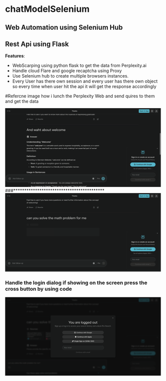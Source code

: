 # chatModelSelenium
## Web Automation using Selenium Hub
## Rest Api using Flask


**Features**:
- WebScarping using python flask to get the data from Perplexity.ai 
- Handle cloud Flare and google recaptcha using Proxy 
- Use Selenium hub to create multiple browsers instances.
- Every User has there own session and every user has there own
 object so every time when user hit the api it will get the response accordingly

#Refercne image how i lunch the Perplexity Web and send quires to them and get the data

![Alt text](images/P4.png)
###******************************************
![Alt text](images/perplexity6.png)

### Handle the login dialog if showing on the screen press the cross button by using code 

![Alt text](images/perplexity1.png)
